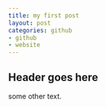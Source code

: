 ```yaml
---
title: my first post
layout: post
categories: github
- github
- website
---
```



## Header goes here

some other text.
